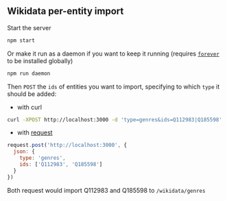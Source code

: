## Wikidata per-entity import

Start the server
```sh
npm start
```
Or make it run as a daemon if you want to keep it running
(requires [`forever`](npmjs.com/package/forever) to be installed globally)
```sh
npm run daemon
```

Then `POST` the `ids` of entities you want to import, specifying to which `type`  it should be added:
* with curl
```sh
curl -XPOST http://localhost:3000 -d 'type=genres&ids=Q112983|Q185598'
```
* with [request](https://github.com/request/request)
```javascript
request.post('http://localhost:3000', {
  json: {
    type: 'genres',
    ids: ['Q112983', 'Q185598']
  }
})
```

Both request would import Q112983 and Q185598 to `/wikidata/genres`
